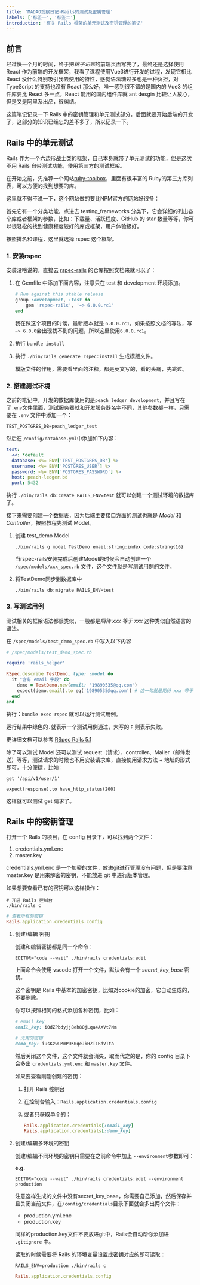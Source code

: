 ```yaml
---
title: 'MADAO观察日记-Rails的测试及密钥管理'
labels: ['标签一', '标签二']
introduction: '有关 Rails 框架的单元测试及密钥管理的笔记'
---
```


## 前言

经过快一个月的时间，终于把*桃子记账*的前端页面写完了，最终还是选择使用 React 作为前端的开发框架，我看了课程使用Vue3进行开发的过程，发现它相比 React 没什么特别吸引我去使用的特性，感觉语法糖过多也是一种负担，对 TypeScript 的支持也没有 React 那么好，唯一感到很不错的是国内的 Vue3 的组件库要比 React 多一点，React 能用的国内组件库就 ant desgin 比较让人放心，但是又是阿里系出品，很纠结。

这篇笔记记录一下 Rails 中的密钥管理和单元测试部分，后面就要开始后端的开发了，这部分的知识已经忘的差不多了，所以记录一下。


## Rails 中的单元测试

Rails 作为一个六边形战士类的框架，自己本身就带了单元测试的功能，但是这次不用 Rails 自带测试功能，使用第三方的测试框架。

在开始之前，先推荐一个网站[ruby-toolbox](https://www.ruby-toolbox.com/)，里面有很丰富的 Ruby的第三方库列表，可以方便的找到想要的库。

这里就不得不说一下，这个网站做的要比NPM官方的网站好很多：

首先它有一个分类功能，点进去 testing_frameworks 分类下，它会详细的列出各个库或者框架的参数，比如：下载量、活跃程度、GitHub 的 star 数量等等，你可以很轻松的找到健康程度较好的库或框架，用户体验极好。

按照排名和课程，这里就选择 rspec 这个框架。


### 1. 安装rspec

安装没啥说的，直接去 [rspec-rails](https://github.com/rspec/rspec-rails/tree/main) 的仓库按照文档来就可以了：

1. 在 Gemfile 中添加下面内容，注意只在 test 和 development 环境添加。

    ```ruby
    # Run against this stable release
    group :development, :test do
        gem 'rspec-rails', '~> 6.0.0.rc1'
    end
    ```

    我在做这个项目的时候，最新版本就是 `6.0.0.rc1`，如果按照文档的写法，写`~> 6.0.0`会出现找不到的问题，所以这里使用`6.0.0.rc1`。

2. 执行 `bundle install`
3. 执行 `./bin/rails generate rspec:install` 生成模版文件。

    模版文件的作用，需要看里面的注释，都是英文写的，看的头痛，先跳过。


### 2. 搭建测试环境

之前的笔记中，开发的数据库使用的是`peach_ledger_development`，并且写在了`.env`文件里面，测试服务器就和开发服务器名字不同，其他参数都一样，只需要在 `.env` 文件中添加一个：

```
TEST_POSTGRES_DB=peach_ledger_test
```

然后在 `/config/database.yml`中添加如下内容：

```yml
test:
  <<: *default
  database: <%= ENV['TEST_POSTGRES_DB'] %>
  username: <%= ENV['POSTGRES_USER'] %>
  password: <%= ENV['POSTGRES_PASSWORD'] %>
  host: peach-ledger.bd
  port: 5432
```

执行 `./bin/rails db:create RAILS_ENV=test` 就可以创建一个测试环境的数据库了。

接下来需要创建一个数据表，因为后端主要接口方面的测试也就是 *Model* 和 *Controller*，按照教程先测试 Model。


1. 创建 test_demo Model


    ```
    ./bin/rails g model TestDemo email:string:index code:string{16}
    ```
    
    当rspec-rails安装完成后创建Model的时候会自动创建一个 `/spec/models/xxx_spec.rb` 文件，这个文件就是写测试用例的文件。
    
2. 将TestDemo同步到数据库中

    ```
    ./bin/rails db:migrate RAILS_ENV=test
    ```


### 3. 写测试用例

测试相关的框架语法都很类似，一般都是*期待 xxx 等于 xxx* 这种类似自然语言的语法。

在 `/spec/models/test_demo_spec.rb` 中写入以下内容

```rb
# /spec/models/test_demo_spec.rb

require 'rails_helper'

RSpec.describe TestDemo, type: :model do
  it "含有 email 字段" do
    demo = TestDemo.new(email: '19890535@qq.com')
    expect(demo.email).to eq('19890535@qq.com') # 这一句就是期待 xxx 等于 xxx
  end
end
```

执行：`bundle exec rspec` 就可以运行测试用例。

运行结果中绿色的`.`就表示一个测试用例通过，大写的 `F` 则表示失败。

更详细文档可以参考 [RSpec Rails 5.1](https://relishapp.com/rspec/rspec-rails/v/5-1/docs/gettingstarted)

除了可以测试 Model 还可以测试 request（请求）、controller、Mailer（邮件发送）等等，测试请求的时候也不用安装请求库，直接使用请求方法 + 地址的形式即可，十分便捷，比如：

```
get '/api/v1/user/1'

expect(response).to have_http_status(200)
```

这样就可以测试 get 请求了。

## Rails 中的密钥管理

打开一个 Rails 的项目，在 config 目录下，可以找到两个文件：

1. credentials.yml.enc
2. master.key

credentials.yml.enc 是一个加密的文件，放进git进行管理没有问题，但是要注意 master.key 是用来解密的密钥，不能放进 git 中进行版本管理。

如果想要查看已有的密钥可以这样操作：

```
# 开启 Rails 控制台
./bin/rails c
```

```rb
# 查看所有的密钥
Rails.application.credentials.config
```

1. 创建/编辑 密钥

    创建和编辑密钥都是同一个命令：

    ```
    EDITOR="code --wait" ./bin/rails credentials:edit
    ```

    上面命令会使用 vscode 打开一个文件，默认会有一个 *secret_key_base* 密钥。
    
    这个密钥是 Rails 中基本的加密密钥，比如对cookie的加密，它自动生成的，不要删除。
    
    你可以按照相同的格式添加各种密钥，比如：
    
    ```rb
    # email key
    email_key: i0dZPbdyjj8eh8QjLqa4AXVt7Nm

    # 无用的密钥
    demo_key: iusKzwLMmPDK0qeJkHZT1RdVTta
    ```
    
    然后关闭这个文件，这个文件就会消失，取而代之的是，你的 config 目录下会多出 `credentials.yml.enc` 和 `master.key` 文件。
    
    如果要查看刚刚创建的密钥：
    
    1. 打开 Rails 控制台
    
    2. 在控制台输入：`Rails.application.credentials.config`
    
    3. 或者只获取单个的：
    
        ```rb
        Rails.application.credentials[:email_key]
        Rails.application.credentials[:demo_key]
        ```
        
2. 创建/编辑多环境的密钥

    创建/编辑不同环境的密钥只需要在之前命令中加上 `--environment`参数即可：
    
    **e.g.**
    
    ```
    EDITOR="code --wait" ./bin/rails credentials:edit --environment production
    ```
    
    注意这样生成的文件中没有secret_key_base，你需要自己添加，然后保存并且关闭当前文件，在`/config/credentials`目录下面就会多出两个文件：
    
    - production.yml.enc
    - production.key
    
    同样的production.key文件不要放进git中，Rails会自动帮你添加进 `.gitignore` 中。
    
    读取的时候需要将 Rails 的环境变量设置成密钥对应的即可读取：
    
    ```
    RAILS_ENV=production ./bin/rails c
    ```
    
    ```rb
    Rails.application.credentials.config
    ```
